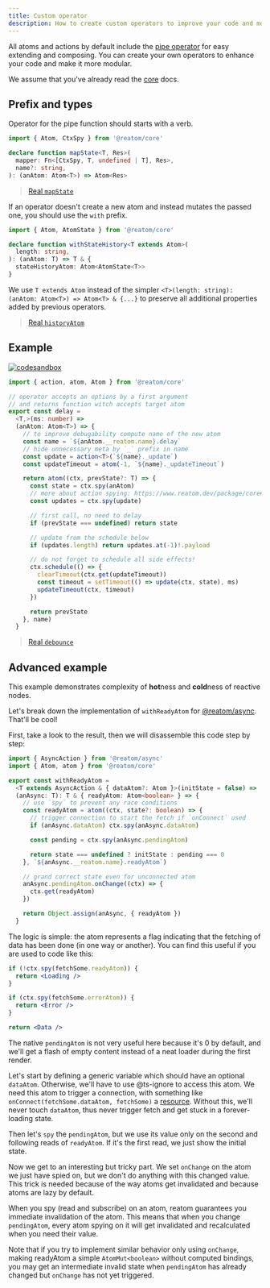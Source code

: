 ```yaml
---
title: Custom operator
description: How to create custom operators to improve your code and modularize it
---
```


All atoms and actions by default include the [pipe operator](/package/core#atompipe-api) for easy extending and composing.
You can create your own operators to enhance your code and make it more modular.

We assume that you've already read the [core](/package/core) docs.

## Prefix and types

Operator for the pipe function should starts with a verb.

```ts
import { Atom, CtxSpy } from '@reatom/core'

declare function mapState<T, Res>(
  mapper: Fn<[CtxSpy, T, undefined | T], Res>,
  name?: string,
): (anAtom: Atom<T>) => Atom<Res>
```

> [Real `mapState`](/package/lens#mapstate)

If an operator doesn't create a new atom and instead mutates the passed one, you should use the `with` prefix.

```ts
import { Atom, AtomState } from '@reatom/core'

declare function withStateHistory<T extends Atom>(
  length: string,
): (anAtom: T) => T & {
  stateHistoryAtom: Atom<AtomState<T>>
}
```

We use `T extends Atom` instead of the simpler `<T>(length: string): (anAtom: Atom<T>) => Atom<T> & {...}` to preserve all additional properties added by previous operators.

> [Real `historyAtom`](/package/undo)

## Example

[![codesandbox](https://codesandbox.io/static/img/play-codesandbox.svg)](https://codesandbox.io/p/sandbox/reatom-custom-operator-example-mym3vo)

```ts
import { action, atom, Atom } from '@reatom/core'

// operator accepts an options by a first argument
// and returns function witch accepts target atom
export const delay =
  <T,>(ms: number) =>
  (anAtom: Atom<T>) => {
    // to improve debugability compute name of the new atom
    const name = `${anAtom.__reatom.name}.delay`
    // hide unnecessary meta by `_` prefix in name
    const update = action<T>(`${name}._update`)
    const updateTimeout = atom(-1, `${name}._updateTimeout`)

    return atom((ctx, prevState?: T) => {
      const state = ctx.spy(anAtom)
      // more about action spying: https://www.reatom.dev/package/core#action-api
      const updates = ctx.spy(update)

      // first call, no need to delay
      if (prevState === undefined) return state

      // update from the schedule below
      if (updates.length) return updates.at(-1)!.payload

      // do not forget to schedule all side effects!
      ctx.schedule(() => {
        clearTimeout(ctx.get(updateTimeout))
        const timeout = setTimeout(() => update(ctx, state), ms)
        updateTimeout(ctx, timeout)
      })

      return prevState
    }, name)
  }
```

> [Real `debounce`](https://www.reatom.dev/package/lens#debounce)

## Advanced example

This example demonstrates complexity of **hot**ness and **cold**ness of reactive nodes.

Let's break down the implementation of `withReadyAtom` for [@reatom/async](/package/async/). That'll be cool!

First, take a look to the result, then we will disassemble this code step by step:

```ts
import { AsyncAction } from '@reatom/async'
import { Atom, atom } from '@reatom/core'

export const withReadyAtom =
  <T extends AsyncAction & { dataAtom?: Atom }>(initState = false) =>
  (anAsync: T): T & { readyAtom: Atom<boolean> } => {
    // use `spy` to prevent any race conditions
    const readyAtom = atom((ctx, state?: boolean) => {
      // trigger connection to start the fetch if `onConnect` used
      if (anAsync.dataAtom) ctx.spy(anAsync.dataAtom)

      const pending = ctx.spy(anAsync.pendingAtom)

      return state === undefined ? initState : pending === 0
    }, `${anAsync.__reatom.name}.readyAtom`)

    // grand correct state even for unconnected atom
    anAsync.pendingAtom.onChange((ctx) => {
      ctx.get(readyAtom)
    })

    return Object.assign(anAsync, { readyAtom })
  }
```

The logic is simple: the atom represents a flag indicating that the fetching of data has been done (in one way or another). You can find this useful if you are used to code like this:

```jsx
if (!ctx.spy(fetchSome.readyAtom)) {
  return <Loading />
}

if (ctx.spy(fetchSome.errorAtom)) {
  return <Error />
}

return <Data />
```

The native `pendingAtom` is not very useful here because it's 0 by default, and we'll get a flash of empty content instead of a neat loader during the first render.

Let's start by defining a generic variable which should have an optional `dataAtom`. Otherwise, we'll have to use @ts-ignore to access this atom. We need this atom to trigger a connection, with something like `onConnect(fetchSome.dataAtom, fetchSome)` a [resource](/package/async/#reatomresource). Without this, we'll never touch `dataAtom`, thus never trigger fetch and get stuck in a forever-loading state.

Then let's `spy` the `pendingAtom`, but we use its value only on the second and following reads of `readyAtom`. If it's the first read, we just show the initial state.

Now we get to an interesting but tricky part. We set `onChange` on the atom we just have spied on, but we don't do anything with this changed value. This trick is needed because of the way atoms get invalidated and because atoms are lazy by default.

When you spy (read and subscribe) on an atom, reatom guarantees you immediate invalidation of the atom. This means that when you change `pendingAtom`, every atom spying on it will get invalidated and recalculated when you need their value.

Note that if you try to implement similar behavior only using `onChange`, making readyAtom a simple `AtomMut<boolean>` without computed bindings, you may get an intermediate invalid state when `pendingAtom` has already changed but `onChange` has not yet triggered.
